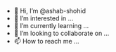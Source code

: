 - 👋 Hi, I’m @ashab-shohid
- 👀 I’m interested in ...
- 🌱 I’m currently learning ...
- 💞️ I’m looking to collaborate on ...
- 📫 How to reach me ...

<!---
ashab-shohid/ashab-shohid is a ✨ special ✨ repository because its `README.md` (this file) appears on your GitHub profile.
You can click the Preview link to take a look at your changes.
--->
